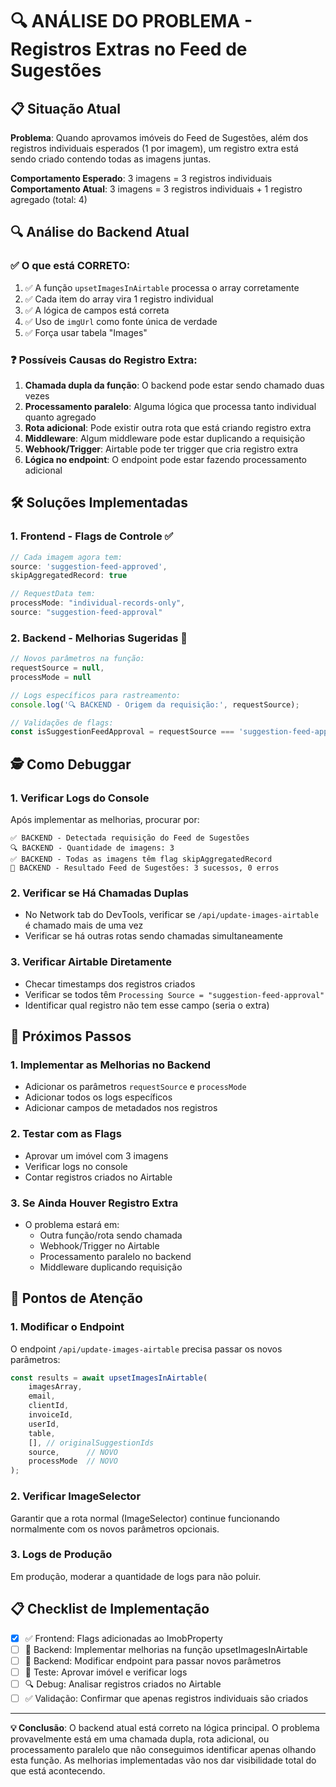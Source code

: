 # 🔍 ANÁLISE DO PROBLEMA - Registros Extras no Feed de Sugestões

## 📋 **Situação Atual**

**Problema**: Quando aprovamos imóveis do Feed de Sugestões, além dos registros individuais esperados (1 por imagem), um registro extra está sendo criado contendo todas as imagens juntas.

**Comportamento Esperado**: 3 imagens = 3 registros individuais
**Comportamento Atual**: 3 imagens = 3 registros individuais + 1 registro agregado (total: 4)

## 🔍 **Análise do Backend Atual**

### ✅ **O que está CORRETO**:
1. ✅ A função `upsetImagesInAirtable` processa o array corretamente
2. ✅ Cada item do array vira 1 registro individual 
3. ✅ A lógica de campos está correta
4. ✅ Uso de `imgUrl` como fonte única de verdade
5. ✅ Força usar tabela "Images"

### ❓ **Possíveis Causas do Registro Extra**:

1. **Chamada dupla da função**: O backend pode estar sendo chamado duas vezes
2. **Processamento paralelo**: Alguma lógica que processa tanto individual quanto agregado
3. **Rota adicional**: Pode existir outra rota que está criando registro extra
4. **Middleware**: Algum middleware pode estar duplicando a requisição
5. **Webhook/Trigger**: Airtable pode ter trigger que cria registro extra
6. **Lógica no endpoint**: O endpoint pode estar fazendo processamento adicional

## 🛠️ **Soluções Implementadas**

### 1. **Frontend - Flags de Controle** ✅
```javascript
// Cada imagem agora tem:
source: 'suggestion-feed-approved',
skipAggregatedRecord: true

// RequestData tem:
processMode: "individual-records-only",
source: "suggestion-feed-approval"
```

### 2. **Backend - Melhorias Sugeridas** 📝
```javascript
// Novos parâmetros na função:
requestSource = null,
processMode = null

// Logs específicos para rastreamento:
console.log('🔍 BACKEND - Origem da requisição:', requestSource);

// Validações de flags:
const isSuggestionFeedApproval = requestSource === 'suggestion-feed-approval'
```

## 🕵️ **Como Debuggar**

### 1. **Verificar Logs do Console**
Após implementar as melhorias, procurar por:
```
✅ BACKEND - Detectada requisição do Feed de Sugestões
🔍 BACKEND - Quantidade de imagens: 3
✅ BACKEND - Todas as imagens têm flag skipAggregatedRecord
🎯 BACKEND - Resultado Feed de Sugestões: 3 sucessos, 0 erros
```

### 2. **Verificar se Há Chamadas Duplas**
- No Network tab do DevTools, verificar se `/api/update-images-airtable` é chamado mais de uma vez
- Verificar se há outras rotas sendo chamadas simultaneamente

### 3. **Verificar Airtable Diretamente**
- Checar timestamps dos registros criados
- Verificar se todos têm `Processing Source = "suggestion-feed-approval"`
- Identificar qual registro não tem esse campo (seria o extra)

## 🎯 **Próximos Passos**

### 1. **Implementar as Melhorias no Backend**
- Adicionar os parâmetros `requestSource` e `processMode`
- Adicionar todos os logs específicos
- Adicionar campos de metadados nos registros

### 2. **Testar com as Flags**
- Aprovar um imóvel com 3 imagens
- Verificar logs no console
- Contar registros criados no Airtable

### 3. **Se Ainda Houver Registro Extra**
- O problema estará em:
  - Outra função/rota sendo chamada
  - Webhook/Trigger no Airtable
  - Processamento paralelo no backend
  - Middleware duplicando requisição

## 🚨 **Pontos de Atenção**

### 1. **Modificar o Endpoint**
O endpoint `/api/update-images-airtable` precisa passar os novos parâmetros:
```javascript
const results = await upsetImagesInAirtable(
    imagesArray,
    email,
    clientId,
    invoiceId,
    userId,
    table,
    [], // originalSuggestionIds
    source,      // NOVO
    processMode  // NOVO
);
```

### 2. **Verificar ImageSelector**
Garantir que a rota normal (ImageSelector) continue funcionando normalmente com os novos parâmetros opcionais.

### 3. **Logs de Produção**
Em produção, moderar a quantidade de logs para não poluir.

## 📋 **Checklist de Implementação**

- [x] ✅ Frontend: Flags adicionadas ao ImobProperty
- [ ] 📝 Backend: Implementar melhorias na função upsetImagesInAirtable
- [ ] 📝 Backend: Modificar endpoint para passar novos parâmetros
- [ ] 🧪 Teste: Aprovar imóvel e verificar logs
- [ ] 🔍 Debug: Analisar registros criados no Airtable
- [ ] ✅ Validação: Confirmar que apenas registros individuais são criados

---

**💡 Conclusão**: O backend atual está correto na lógica principal. O problema provavelmente está em uma chamada dupla, rota adicional, ou processamento paralelo que não conseguimos identificar apenas olhando esta função. As melhorias implementadas vão nos dar visibilidade total do que está acontecendo.
